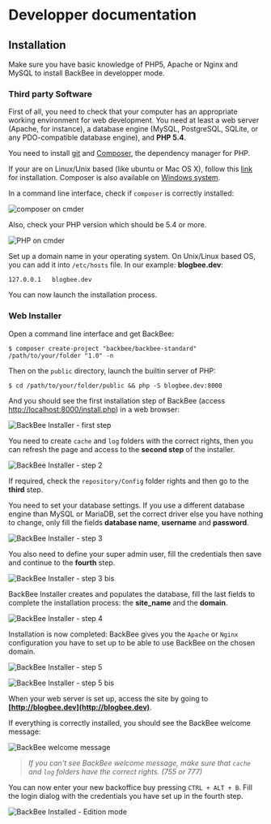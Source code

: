 # Developper documentation

## Installation

Make sure you have basic knowledge of PHP5, Apache or Nginx and MySQL to install BackBee in developper mode.

### Third party Software

First of all, you need to check that your computer has an appropriate working environment for web development. You need at least a web server (Apache, for instance), a database engine (MySQL, PostgreSQL, SQLite, or any PDO-compatible database engine), and **PHP 5.4**.

You need to install [git](http://git-scm.com/) and [Composer](https://getcomposer.org/), the dependency manager for PHP.

If your are on Linux/Unix based (like ubuntu or Mac OS X), follow this [link](https://getcomposer.org/doc/00-intro.md#globally) for installation. Composer is also available on [Windows system](https://getcomposer.org/doc/00-intro.md#installation-windows).

In a command line interface, check if ``composer`` is correctly installed:

![composer on cmder](http://i.imgur.com/xDZi6Sc.png "composer")

Also, check your PHP version which should be 5.4 or more.

![PHP on cmder](http://i.imgur.com/DkgQJz2.png "PHP")


Set up a domain name in your operating system.
On Unix/Linux based OS, you can add it into ``/etc/hosts`` file. In our example: **blogbee.dev**:

    127.0.0.1   blogbee.dev


You can now launch the installation process.

### Web Installer

Open a command line interface and get BackBee:

    $ composer create-project "backbee/backbee-standard" /path/to/your/folder "1.0" -n

Then on the ``public`` directory, launch the builtin server of PHP:

    $ cd /path/to/your/folder/public && php -S blogbee.dev:8000

And you should see the first installation step of BackBee (access [http://localhost:8000/install.php](http://localhost:8000/install.php)) in a web browser:

![BackBee Installer - first step](http://i.imgur.com/saok4nc.png "BackBee Installer - first step")

You need to create ``cache`` and ``log`` folders with the correct rights, then you can refresh the page and access to the **second step** of the installer.

![BackBee Installer - step 2](http://i.imgur.com/pvaDJIH.png "BackBee Installer - step 2")

If required, check the ``repository/Config`` folder rights and then go to the **third** step.

You need to set your database settings. If you use a different database engine than MySQL or MariaDB, set the correct driver else you have nothing to change, only fill the fields **database name**, **username** and **password**.

![BackBee Installer - step 3](http://i.imgur.com/f6ejuwI.png "BackBee Installer - step 3")

You also need to define your super admin user, fill the credentials then save and continue to the **fourth** step.

![BackBee Installer - step 3 bis](http://i.imgur.com/ZENfnSS.png "BackBee Installer - step 3 bis")

BackBee Installer creates and populates the database, fill the last fields to complete the installation process: the **site_name** and the **domain**.

![BackBee Installer - step 4](http://i.imgur.com/kk4xNPw.png "BackBee Installer - step 4")

Installation is now completed: BackBee gives you the ``Apache`` or ``Nginx`` configuration you have to set up to be able to use BackBee on the chosen domain.

![BackBee Installer - step 5](http://i.imgur.com/T13tVjT.png "BackBee Installer - step 5")

![BackBee Installer - step 5 bis](http://i.imgur.com/ePKuLX5.png "BackBee Installer - step 5 bis")

When your web server is set up, access the site by going to **[http://blogbee.dev](http://blogbee.dev)**.

If everything is correctly installed, you should see the BackBee welcome message:

![BackBee welcome message](http://i.imgur.com/rWY8IQk.png "BackBee welcome message")


> *If you can't see BackBee welcome message, make sure that ``cache`` and ``log`` folders have the correct rights. (755 or 777)*


You can now enter your new backoffice buy pressing  ``CTRL + ALT + B``. Fill the login dialog with the credentials you have set up in the fourth step.

![BackBee Installed - Edition mode](http://i.imgur.com/6NUBWCG.png "BackBee Installed - Edition mode")
